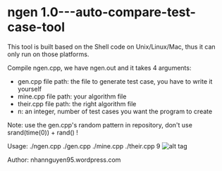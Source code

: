 # ngen 1.0---auto-compare-test-case-tool
This tool is built based on the Shell code on Unix/Linux/Mac, thus it can only run on those platforms.

Compile ngen.cpp, we have ngen.out and it takes 4 arguments:
+ gen.cpp file path: the file to generate test case, you have to write it yourself
+ mine.cpp file path: your algorithm file
+ their.cpp file path: the right algorithm file
+ n: an integer, number of test cases you want the program to create

Note: use the gen.cpp's random pattern in repository, don't use srand(time(0)) + rand() !

Usage: ./ngen.cpp ./gen.cpp ./mine.cpp ./their.cpp 9
![alt tag](http://i.imgur.com/oE45ncu.png)

Author: nhannguyen95.wordpress.com
